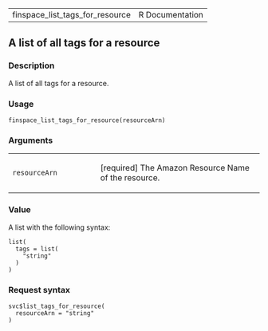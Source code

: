 <table style="width: 100%;">
<tbody>
<tr class="odd">
<td>finspace_list_tags_for_resource</td>
<td style="text-align: right;">R Documentation</td>
</tr>
</tbody>
</table>

## A list of all tags for a resource

### Description

A list of all tags for a resource.

### Usage

    finspace_list_tags_for_resource(resourceArn)

### Arguments

<table>
<colgroup>
<col style="width: 35%" />
<col style="width: 65%" />
</colgroup>
<tbody>
<tr class="odd">
<td><code
id="finspace_list_tags_for_resource_:_resourceArn">resourceArn</code></td>
<td><p>[required] The Amazon Resource Name of the resource.</p></td>
</tr>
</tbody>
</table>

### Value

A list with the following syntax:

    list(
      tags = list(
        "string"
      )
    )

### Request syntax

    svc$list_tags_for_resource(
      resourceArn = "string"
    )
